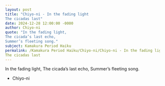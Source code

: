 ```yaml
---
layout: post
title: "Chiyo-ni - In the fading light
The cicadas last"
date: 2024-12-28 12:00:00 -0000
author: Chiyo-ni
quote: "In the fading light,
The cicada’s last echo,
Summer’s fleeting song."
subject: Kamakura Period Haiku
permalink: /Kamakura Period Haiku/Chiyo-ni/Chiyo-ni - In the fading light
The cicadas last
---
```


In the fading light,
The cicada’s last echo,
Summer’s fleeting song.

- Chiyo-ni
